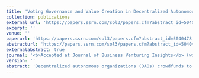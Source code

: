```yaml
---
title: 'Voting Governance and Value Creation in Decentralized Autonomous Organizations (DAOs)'
collection: publications
external_url: 'https://papers.ssrn.com/sol3/papers.cfm?abstract_id=5040478'
excerpt: ''
venue: ''
paperurl: 'https://papers.ssrn.com/sol3/papers.cfm?abstract_id=5040478'
abstracturl: 'https://papers.ssrn.com/sol3/papers.cfm?abstract_id=5040478'
externalabstract: true
journal: '<b>Accepted at Journal of Business Venturing Insights</b> (with C. Bellavitis)'
version: ''
abstract: 'Decentralized autonomous organizations (DAOs) crowdfunds to invest in various projects. The decentralization feature of DAOs submits that decision-making is a collective democratic action of all DAO members. The autonomy feature of DAOs suggests that decision-making is an algorithmic process governed by self-executing smart contracts. However, in reality, DAOs are neither perfectly decentralized nor completely autonomous. Our empirical analysis shows that deviations from the ideals of decentralization and autonomy are costly. Non-algorithmic off-chain voting governance of decision-making leads to a substantial discount in DAO value. Non-decentralized aspects such as large voting coalitions also affect DAO value. Interaction effects are also shown. The study implies that platform governance design choices are crucial for DAO success.'
---
```

